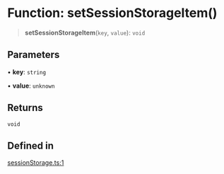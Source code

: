 # Function: setSessionStorageItem()

> **setSessionStorageItem**(`key`, `value`): `void`

## Parameters

• **key**: `string`

• **value**: `unknown`

## Returns

`void`

## Defined in

[sessionStorage.ts:1](https://github.com/mbti-nf-team/frontend-libraries/blob/08b9d43288f72c3d793bb8f598c64f689d769c2e/packages/storage/src/sessionStorage.ts#L1)
